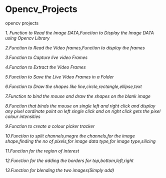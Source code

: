 # Opencv_Projects
opencv projects

*1. Function to Read the Image DATA,Function to Display the Image DATA using Opencv Library*

*2.Function to Read the Video frames,Function to display the frames*

*3.Function to Capture live video Frames*

*4.Function to Extract the Video Frames*

*5.Function to Save the Live Video Frames in a Folder*

*6.Function to Draw the shapes like line,circle,rectangle,ellipse,text*

*7.Function to bind the mouse and draw the shapes on the blank image*

*8.Function that binds the mouse on single left and right click and display any pixel cordinate point on left single click and on right click gets the pixel colour intensities*

*9.Function to create a colour picker tracker*

*10.Function to split channels,megre the channels,for the image shape,finding the no of pixels,for image data type,for image type,silicing* 

*11.Function for the region of interest*

*12.Function for the adding the borders for top,bottom,left,right*

*13.Function for blending the two images(Simply add)*

